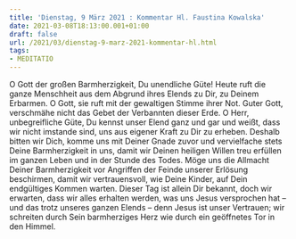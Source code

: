 ```yaml
---
title: 'Dienstag, 9 März 2021 : Kommentar Hl. Faustina Kowalska'
date: 2021-03-08T18:13:00.001+01:00
draft: false
url: /2021/03/dienstag-9-marz-2021-kommentar-hl.html
tags: 
- MEDITATIO
---
```


O Gott der großen Barmherzigkeit, Du unendliche Güte! Heute ruft die ganze Menschheit aus dem Abgrund ihres Elends zu Dir, zu Deinem Erbarmen. O Gott, sie ruft mit der gewaltigen Stimme ihrer Not. Guter Gott, verschmähe nicht das Gebet der Verbannten dieser Erde. O Herr, unbegreifliche Güte, Du kennst unser Elend ganz und gar und weißt, dass wir nicht imstande sind, uns aus eigener Kraft zu Dir zu erheben. Deshalb bitten wir Dich, komme uns mit Deiner Gnade zuvor und vervielfache stets Deine Barmherzigkeit in uns, damit wir Deinen heiligen Willen treu erfüllen im ganzen Leben und in der Stunde des Todes. Möge uns die Allmacht Deiner Barmherzigkeit vor Angriffen der Feinde unserer Erlösung beschirmen, damit wir vertrauensvoll, wie Deine Kinder, auf Dein endgültiges Kommen warten. Dieser Tag ist allein Dir bekannt, doch wir erwarten, dass wir alles erhalten werden, was uns Jesus versprochen hat – und das trotz unseres ganzen Elends – denn Jesus ist unser Vertrauen; wir schreiten durch Sein barmherziges Herz wie durch ein geöffnetes Tor in den Himmel.